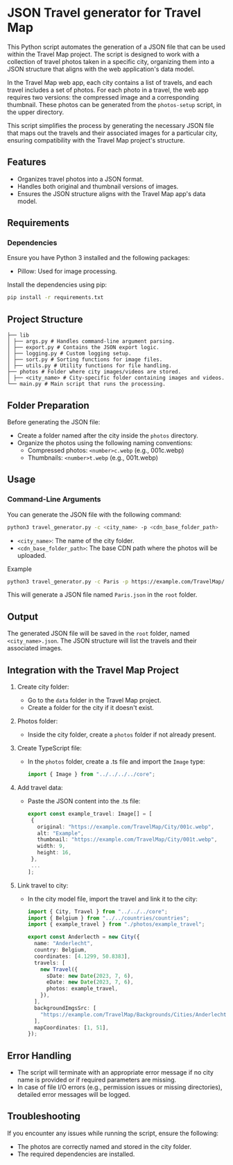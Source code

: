 # JSON Travel generator for Travel Map

This Python script automates the generation of a JSON file that can be used within the Travel Map project. The script is designed to work with a collection of travel photos taken in a specific city, organizing them into a JSON structure that aligns with the web application's data model.

In the Travel Map web app, each city contains a list of travels, and each travel includes a set of photos. For each photo in a travel, the web app requires two versions: the compressed image and a corresponding thumbnail. These photos can be generated from the `photos-setup` script, in the upper directory.

This script simplifies the process by generating the necessary JSON file that maps out the travels and their associated images for a particular city, ensuring compatibility with the Travel Map project's structure.

## Features

- Organizes travel photos into a JSON format.
- Handles both original and thumbnail versions of images.
- Ensures the JSON structure aligns with the Travel Map app's data model.

## Requirements

### Dependencies

Ensure you have Python 3 installed and the following packages:

- Pillow: Used for image processing.

Install the dependencies using pip:

```bash
pip install -r requirements.txt
```

## Project Structure

```text
├── lib
│ ├── args.py # Handles command-line argument parsing.
│ ├── export.py # Contains the JSON export logic.
│ ├── logging.py # Custom logging setup.
│ ├── sort.py # Sorting functions for image files.
│ ├── utils.py # Utility functions for file handling.
├── photos # Folder where city images/videos are stored.
│ ├── <city_name> # City-specific folder containing images and videos.
└── main.py # Main script that runs the processing.
```

## Folder Preparation

Before generating the JSON file:

- Create a folder named after the city inside the `photos` directory.
- Organize the photos using the following naming conventions:
  - Compressed photos: `<number>c.webp` (e.g., 001c.webp)
  - Thumbnails: `<number>t.webp` (e.g., 001t.webp)

## Usage

### Command-Line Arguments

You can generate the JSON file with the following command:

```bash
python3 travel_generator.py -c <city_name> -p <cdn_base_folder_path>
```

- `<city_name>`: The name of the city folder.
- `<cdn_base_folder_path>`: The base CDN path where the photos will be uploaded.

Example

```bash
python3 travel_generator.py -c Paris -p https://example.com/TravelMap/
```

This will generate a JSON file named `Paris.json` in the `root` folder.

## Output

The generated JSON file will be saved in the `root` folder, named `<city_name>.json`.
The JSON structure will list the travels and their associated images.

## Integration with the Travel Map Project

1.  Create city folder:
    - Go to the `data` folder in the Travel Map project.
    - Create a folder for the city if it doesn't exist.
2.  Photos folder:
    - Inside the city folder, create a `photos` folder if not already present.
3.  Create TypeScript file:
    - In the `photos` folder, create a .ts file and import the `Image` type:
      ```typescript
      import { Image } from "../../../../core";
      ```
4.  Add travel data:
    - Paste the JSON content into the .ts file:
      ```typescript
      export const example_travel: Image[] = [
       {
         original: "https://example.com/TravelMap/City/001c.webp",
         alt: "Example",
         thumbnail: "https://example.com/TravelMap/City/001t.webp",
         width: 9,
         height: 16,
       },
       ...
      ];
      ```
5.  Link travel to city:

    - In the city model file, import the travel and link it to the city:

      ```typescript
      import { City, Travel } from "../../../core";
      import { Belgium } from "../../countries/countries";
      import { example_travel } from "./photos/example_travel";

      export const Anderlecth = new City({
        name: "Anderlecht",
        country: Belgium,
        coordinates: [4.1299, 50.8383],
        travels: [
          new Travel({
            sDate: new Date(2023, 7, 6),
            eDate: new Date(2023, 7, 6),
            photos: example_travel,
          }),
        ],
        backgroundImgsSrc: [
          "https://example.com/TravelMap/Backgrounds/Cities/Anderlecht.webp",
        ],
        mapCoordinates: [1, 51],
      });
      ```

## Error Handling

- The script will terminate with an appropriate error message if no city name is provided or if required parameters are missing.
- In case of file I/O errors (e.g., permission issues or missing directories), detailed error messages will be logged.

## Troubleshooting

If you encounter any issues while running the script, ensure the following:

- The photos are correctly named and stored in the city folder.
- The required dependencies are installed.
